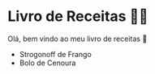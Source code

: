 # Livro de Receitas :man_cook:

Olá, bem vindo ao meu livro de receitas :hamburger:

- Strogonoff de Frango
- Bolo de Cenoura

